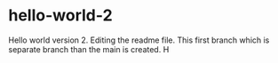 # hello-world-2
Hello world version 2. Editing the readme file.
This first branch which is separate branch than the main is created. H
